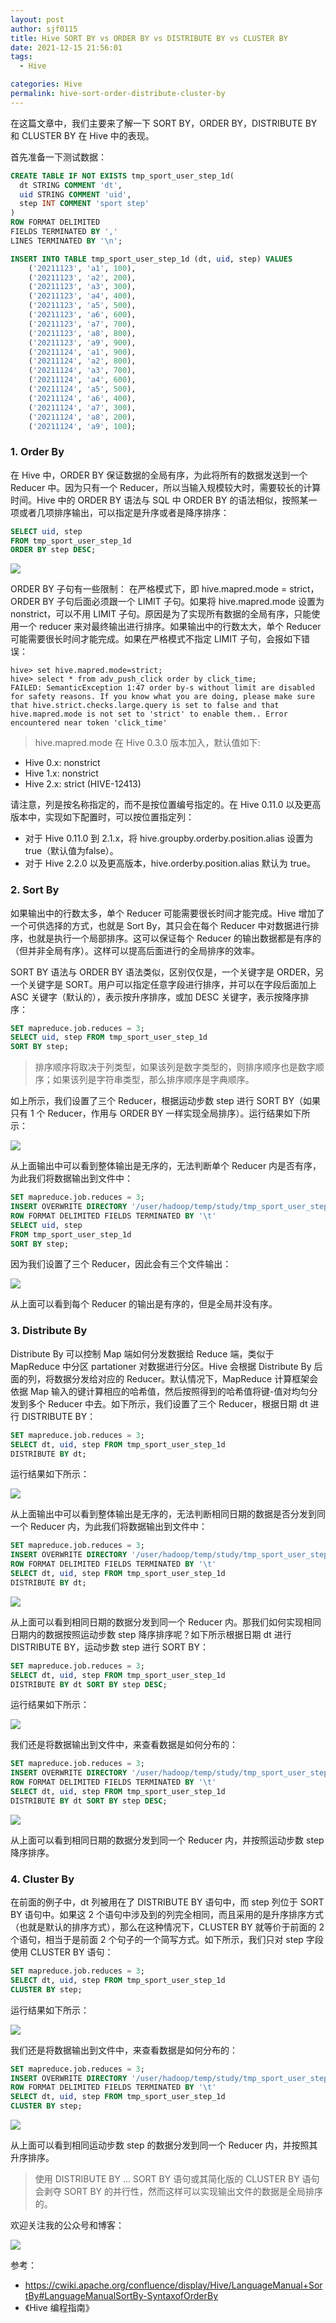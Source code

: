 ```yaml
---
layout: post
author: sjf0115
title: Hive SORT BY vs ORDER BY vs DISTRIBUTE BY vs CLUSTER BY
date: 2021-12-15 21:56:01
tags:
  - Hive

categories: Hive
permalink: hive-sort-order-distribute-cluster-by
---
```


在这篇文章中，我们主要来了解一下 SORT BY，ORDER BY，DISTRIBUTE BY 和 CLUSTER BY 在 Hive 中的表现。

首先准备一下测试数据：
```sql
CREATE TABLE IF NOT EXISTS tmp_sport_user_step_1d(
  dt STRING COMMENT 'dt',
  uid STRING COMMENT 'uid',
  step INT COMMENT 'sport step'
)
ROW FORMAT DELIMITED
FIELDS TERMINATED BY ','
LINES TERMINATED BY '\n';

INSERT INTO TABLE tmp_sport_user_step_1d (dt, uid, step) VALUES
    ('20211123', 'a1', 100),
    ('20211123', 'a2', 200),
    ('20211123', 'a3', 300),
    ('20211123', 'a4', 400),
    ('20211123', 'a5', 500),
    ('20211123', 'a6', 600),
    ('20211123', 'a7', 700),
    ('20211123', 'a8', 800),
    ('20211123', 'a9', 900),
    ('20211124', 'a1', 900),
    ('20211124', 'a2', 800),
    ('20211124', 'a3', 700),
    ('20211124', 'a4', 600),
    ('20211124', 'a5', 500),
    ('20211124', 'a6', 400),
    ('20211124', 'a7', 300),
    ('20211124', 'a8', 200),
    ('20211124', 'a9', 100);
```

### 1. Order By

在 Hive 中，ORDER BY 保证数据的全局有序，为此将所有的数据发送到一个 Reducer 中。因为只有一个 Reducer，所以当输入规模较大时，需要较长的计算时间。Hive 中的 ORDER BY 语法与 SQL 中 ORDER BY 的语法相似，按照某一项或者几项排序输出，可以指定是升序或者是降序排序：
```sql
SELECT uid, step
FROM tmp_sport_user_step_1d
ORDER BY step DESC;
```

![](https://github.com/sjf0115/ImageBucket/blob/main/Hive/hive-sort-order-distribute-cluster-by-1.png?raw=true)

ORDER BY 子句有一些限制：
在严格模式下，即 hive.mapred.mode = strict，ORDER BY 子句后面必须跟一个 LIMIT 子句。如果将 hive.mapred.mode 设置为 nonstrict，可以不用 LIMIT 子句。原因是为了实现所有数据的全局有序，只能使用一个 reducer 来对最终输出进行排序。如果输出中的行数太大，单个 Reducer 可能需要很长时间才能完成。如果在严格模式不指定 LIMIT 子句，会报如下错误：
```
hive> set hive.mapred.mode=strict;
hive> select * from adv_push_click order by click_time;
FAILED: SemanticException 1:47 order by-s without limit are disabled for safety reasons. If you know what you are doing, please make sure that hive.strict.checks.large.query is set to false and that hive.mapred.mode is not set to 'strict' to enable them.. Error encountered near token 'click_time'
```
> hive.mapred.mode 在 Hive 0.3.0 版本加入，默认值如下:
- Hive 0.x: nonstrict
- Hive 1.x: nonstrict
- Hive 2.x: strict (HIVE-12413)

请注意，列是按名称指定的，而不是按位置编号指定的。在 Hive 0.11.0 以及更高版本中，实现如下配置时，可以按位置指定列：
- 对于 Hive 0.11.0 到 2.1.x，将 hive.groupby.orderby.position.alias 设置为 true（默认值为false）。
- 对于 Hive 2.2.0 以及更高版本，hive.orderby.position.alias 默认为 true。

### 2. Sort By

如果输出中的行数太多，单个 Reducer 可能需要很长时间才能完成。Hive 增加了一个可供选择的方式，也就是 Sort By，其只会在每个 Reducer 中对数据进行排序，也就是执行一个局部排序。这可以保证每个 Reducer 的输出数据都是有序的（但并非全局有序）。这样可以提高后面进行的全局排序的效率。

SORT BY 语法与 ORDER BY 语法类似，区别仅仅是，一个关键字是 ORDER，另一个关键字是 SORT。用户可以指定任意字段进行排序，并可以在字段后面加上 ASC 关键字（默认的），表示按升序排序，或加 DESC 关键字，表示按降序排序：
```sql
SET mapreduce.job.reduces = 3;
SELECT uid, step FROM tmp_sport_user_step_1d
SORT BY step;
```
> 排序顺序将取决于列类型，如果该列是数字类型的，则排序顺序也是数字顺序；如果该列是字符串类型，那么排序顺序是字典顺序。

如上所示，我们设置了三个 Reducer，根据运动步数 step 进行 SORT BY（如果只有 1 个 Reducer，作用与 ORDER BY 一样实现全局排序）。运行结果如下所示：

![](https://github.com/sjf0115/ImageBucket/blob/main/Hive/hive-sort-order-distribute-cluster-by-2.png?raw=true)

从上面输出中可以看到整体输出是无序的，无法判断单个 Reducer 内是否有序，为此我们将数据输出到文件中：
```sql
SET mapreduce.job.reduces = 3;
INSERT OVERWRITE DIRECTORY '/user/hadoop/temp/study/tmp_sport_user_step_1d_sort_by'
ROW FORMAT DELIMITED FIELDS TERMINATED BY '\t'
SELECT uid, step
FROM tmp_sport_user_step_1d
SORT BY step;
```
因为我们设置了三个 Reducer，因此会有三个文件输出：

![](https://github.com/sjf0115/ImageBucket/blob/main/Hive/hive-sort-order-distribute-cluster-by-3.png?raw=true)

从上面可以看到每个 Reducer 的输出是有序的，但是全局并没有序。

### 3. Distribute By

Distribute By 可以控制 Map 端如何分发数据给 Reduce 端，类似于 MapReduce 中分区 partationer 对数据进行分区。Hive 会根据 Distribute By 后面的列，将数据分发给对应的 Reducer。默认情况下，MapReduce 计算框架会依据 Map 输入的键计算相应的哈希值，然后按照得到的哈希值将键-值对均匀分发到多个 Reducer 中去。如下所示，我们设置了三个 Reducer，根据日期 dt 进行 DISTRIBUTE BY：
```sql
SET mapreduce.job.reduces = 3;
SELECT dt, uid, step FROM tmp_sport_user_step_1d
DISTRIBUTE BY dt;
```
运行结果如下所示：

![](https://github.com/sjf0115/ImageBucket/blob/main/Hive/hive-sort-order-distribute-cluster-by-4.png?raw=true)

从上面输出中可以看到整体输出是无序的，无法判断相同日期的数据是否分发到同一个 Reducer 内，为此我们将数据输出到文件中：
```sql
SET mapreduce.job.reduces = 3;
INSERT OVERWRITE DIRECTORY '/user/hadoop/temp/study/tmp_sport_user_step_1d_distribute_by'
ROW FORMAT DELIMITED FIELDS TERMINATED BY '\t'
SELECT dt, uid, step FROM tmp_sport_user_step_1d
DISTRIBUTE BY dt;
```

![](https://github.com/sjf0115/ImageBucket/blob/main/Hive/hive-sort-order-distribute-cluster-by-5.png?raw=true)

从上面可以看到相同日期的数据分发到同一个 Reducer 内。那我们如何实现相同日期内的数据按照运动步数 step 降序排序呢？如下所示根据日期 dt 进行 DISTRIBUTE BY，运动步数 step 进行 SORT BY：
```sql
SET mapreduce.job.reduces = 3;
SELECT dt, uid, step FROM tmp_sport_user_step_1d
DISTRIBUTE BY dt SORT BY step DESC;
```
运行结果如下所示：

![](https://github.com/sjf0115/ImageBucket/blob/main/Hive/hive-sort-order-distribute-cluster-by-6.png?raw=true)

我们还是将数据输出到文件中，来查看数据是如何分布的：
```sql
SET mapreduce.job.reduces = 3;
INSERT OVERWRITE DIRECTORY '/user/hadoop/temp/study/tmp_sport_user_step_1d_distribute_by_sort_by'
ROW FORMAT DELIMITED FIELDS TERMINATED BY '\t'
SELECT dt, uid, step FROM tmp_sport_user_step_1d
DISTRIBUTE BY dt SORT BY step DESC;
```

![](https://github.com/sjf0115/ImageBucket/blob/main/Hive/hive-sort-order-distribute-cluster-by-7.png?raw=true)

从上面可以看到相同日期的数据分发到同一个 Reducer 内，并按照运动步数 step 降序排序。

### 4. Cluster By

在前面的例子中，dt 列被用在了 DISTRIBUTE BY 语句中，而 step 列位于 SORT BY 语句中。如果这 2 个语句中涉及到的列完全相同，而且采用的是升序排序方式（也就是默认的排序方式），那么在这种情况下，CLUSTER BY 就等价于前面的 2 个语句，相当于是前面 2 个句子的一个简写方式。如下所示，我们只对 step 字段使用 CLUSTER BY 语句：
```sql
SET mapreduce.job.reduces = 3;
SELECT dt, uid, step FROM tmp_sport_user_step_1d
CLUSTER BY step;
```
运行结果如下所示：

![](https://github.com/sjf0115/ImageBucket/blob/main/Hive/hive-sort-order-distribute-cluster-by-8.png?raw=true)

我们还是将数据输出到文件中，来查看数据是如何分布的：
```sql
SET mapreduce.job.reduces = 3;
INSERT OVERWRITE DIRECTORY '/user/hadoop/temp/study/tmp_sport_user_step_1d_cluster_by'
ROW FORMAT DELIMITED FIELDS TERMINATED BY '\t'
SELECT dt, uid, step FROM tmp_sport_user_step_1d
CLUSTER BY step;
```

![](https://github.com/sjf0115/ImageBucket/blob/main/Hive/hive-sort-order-distribute-cluster-by-9.png?raw=true)

从上面可以看到相同运动步数 step 的数据分发到同一个 Reducer 内，并按照其升序排序。

> 使用 DISTRIBUTE BY ... SORT BY 语句或其简化版的 CLUSTER BY 语句会剥夺 SORT BY 的并行性，然而这样可以实现输出文件的数据是全局排序的。

欢迎关注我的公众号和博客：

![](https://github.com/sjf0115/ImageBucket/blob/main/Other/smartsi.jpg?raw=true)

参考：
- https://cwiki.apache.org/confluence/display/Hive/LanguageManual+SortBy#LanguageManualSortBy-SyntaxofOrderBy
- 《Hive 编程指南》
